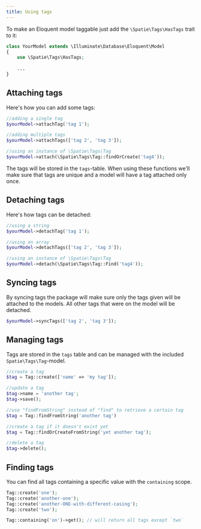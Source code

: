 ```yaml
---
title: Using tags
---
```


To make an Eloquent model taggable just add the `\Spatie\Tags\HasTags` trait to it:

```php
class YourModel extends \Illuminate\Database\Eloquent\Model
{
    use \Spatie\Tags\HasTags;
    
    ...
}
```

## Attaching tags

Here's how you can add some tags:

```php
//adding a single tag
$yourModel->attachTag('tag 1');

//adding multiple tags
$yourModel->attachTags(['tag 2', 'tag 3']);

//using an instance of \Spatie\Tags\Tag
$yourModel->attach(\Spatie\Tags\Tag::findOrCreate('tag4'));
```

The tags will be stored in the `tags`-table. When using these functions we'll make sure that tags are unique and a model will have a tag attached only once.

## Detaching tags

Here's how tags can be detached:

```php
//using a string
$yourModel->detachTag('tag 1');

//using an array
$yourModel->detachTags(['tag 2', 'tag 3']);

//using an instance of \Spatie\Tags\Tag
$yourModel->detach(\Spatie\Tags\Tag::Find('tag4'));
```

## Syncing tags

By syncing tags the package will make sure only the tags given will be attached to the models. All other tags that were on the model will be detached.

```php
$yourModel->syncTags(['tag 2', 'tag 3']);
```

## Managing tags

Tags are stored in the `tags` table and can be managed with the included `Spatie\Tags\Tag`-model.

```php
//create a tag
$tag = Tag::create(['name' => 'my tag']);

//update a tag
$tag->name = 'another tag';
$tag->save();

//use "findFromString" instead of "find" to retrieve a certain tag
$tag = Tag::findFromString('another tag')

//create a tag if it doesn't exist yet
$tag = Tag::findOrCreateFromString('yet another tag');

//delete a tag
$tag->delete();
```

## Finding tags

You can find all tags containing a specific value with the `containing` scope.

```php
Tag::create('one');
Tag::create('another-one');
Tag::create('another-ONE-with-different-casing');
Tag::create('two');

Tag::containing('on')->get(); // will return all tags except `two`
```
